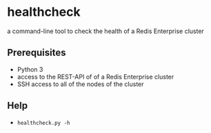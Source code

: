 # healthcheck
 a command-line tool to check the health of a Redis Enterprise cluster

## Prerequisites

- Python 3
- access to the REST-API of of a Redis Enterprise cluster
- SSH access to all of the nodes of the cluster

## Help

- `healthcheck.py -h`
